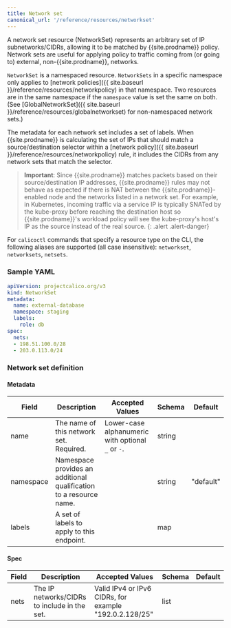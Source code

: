 ```yaml
---
title: Network set
canonical_url: '/reference/resources/networkset'
---
```


A network set resource (NetworkSet) represents an arbitrary set of IP subnetworks/CIDRs,
allowing it to be matched by {{site.prodname}} policy.  Network sets are useful for applying policy to traffic
coming from (or going to) external, non-{{site.prodname}}, networks.

`NetworkSet` is a namespaced resource. `NetworkSets` in a specific namespace
only applies to [network policies]({{ site.baseurl }}/reference/resources/networkpolicy)
in that namespace. Two resources are in the same namespace if the `namespace`
value is set the same on both. (See [GlobalNetworkSet]({{ site.baseurl }}/reference/resources/globalnetworkset) for non-namespaced network sets.)

The metadata for each network set includes a set of labels.  When {{site.prodname}} is calculating the set of
IPs that should match a source/destination selector within a
[network policy]({{ site.baseurl }}/reference/resources/networkpolicy) rule, it includes
the CIDRs from any network sets that match the selector.

> **Important**: Since {{site.prodname}} matches packets based on their source/destination IP addresses,
> {{site.prodname}} rules may not behave as expected if there is NAT between the {{site.prodname}}-enabled node and the
> networks listed in a network set.  For example, in Kubernetes, incoming traffic via a service IP is
> typically SNATed by the kube-proxy before reaching the destination host so {{site.prodname}}'s workload
> policy will see the kube-proxy's host's IP as the source instead of the real source.
{: .alert .alert-danger}

For `calicoctl` commands that specify a resource type on the CLI, the following
aliases are supported (all case insensitive): `networkset`, `networksets`, `netsets`.

### Sample YAML

```yaml
apiVersion: projectcalico.org/v3
kind: NetworkSet
metadata:
  name: external-database
  namespace: staging
  labels:
    role: db
spec:
  nets:
  - 198.51.100.0/28
  - 203.0.113.0/24
```

### Network set definition

#### Metadata

| Field     | Description                                                        | Accepted Values                                   | Schema | Default   |
|-----------|--------------------------------------------------------------------|---------------------------------------------------|--------|-----------|
| name      | The name of this network set. Required.                            | Lower-case alphanumeric with optional `_` or `-`. | string |           |
| namespace | Namespace provides an additional qualification to a resource name. |                                                   | string | "default" |
| labels    | A set of labels to apply to this endpoint.                         |                                                   | map    |           |

#### Spec

| Field       | Description                                  | Accepted Values                                         | Schema | Default    |
|-------------|----------------------------------------------|---------------------------------------------------------|--------|------------|
| nets        | The IP networks/CIDRs to include in the set. | Valid IPv4 or IPv6 CIDRs, for example "192.0.2.128/25"  | list   |            |
